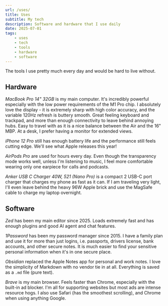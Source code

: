 ```yaml
---
url: /uses/
title: Uses
subtitle: My tech
description: Software and hardware that I use daily
date: 2025-07-01
tags:
    - uses
    - tech
    - tools
    - hardware
    - software
---
```


The tools I use pretty much every day and would be hard to live without. 

<section>

## Hardware

_MacBook Pro 14" 32GB_ is my main computer. It's incredibly powerful especially with the low power requirements of the M1 Pro chip. I absolutely love the display - it is extremely sharp with high color accuracy, and the variable 120Hz refresh is buttery smooth. Great feeling keyboard and trackpad, and more than enough connectivity to leave behind annoying hubs. Easy to travel with as it is a nice balance between the Air and the 16" MBP. At a desk, I prefer having a monitor for extended views. 

_iPhone 12 Pro_ still has enough battery life and the performance still feels cutting edge. We'll see what Apple releases this year! 

_AirPods Pro_ are used for hours every day. Even though the transparency mode works well, unless I'm listening to music, I feel more comfortable wearing only one earpiece for calls and podcasts. 

_Anker USB C Charger 40W, 521 (Nano Pro)_ is a compact 2 USB-C port charger that charges my phone as fast as it can. If I am traveling very light, I'll even leave behind the heavy 96W Apple brick and use the MagSafe cable to charge my laptop overnight. 

</section><section>

## Software

_Zed_ has been my main editor since 2025. Loads extremely fast and has enough plugins and good AI agent and chat features. 

_1Password_ has been my password manager since 2015. I have a family plan and use it for more than just logins, i.e. passports, drivers license, bank accounts, and other secure notes. It is much easier to find your sensitive personal information when it's in one secure place. 

_Obsidian_ replaced the Apple Notes app for personal and work notes. I love the simplicity of Markdown with no vendor tie in at all. Everything is saved as a `.md` file (pure text). 

_Brave_ is my main browser. Feels faster than Chrome, especially with the built-in ad blocker. I'm all for supporting websites but most ads are intense resource hogs.  I also use Safari (has the smoothest scrolling), and Chrome when using anything Google. 

</section>
